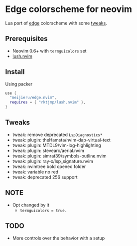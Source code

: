 # Edge colorscheme for neovim

Lua port of [edge](https://github.com/sainnhe/edge) colorscheme with some [tweaks](#Tweaks).

## Prerequisites

- Neovim 0.6+ with `termguicolors` set
- [lush.nvim](https://github.com/rktjmp/lush.nvim)

## Install

Using packer

```lua
use {
  "meijieru/edge.nvim",
  requires = { "rktjmp/lush.nvim" },
}
```

## Tweaks

- tweak: remove deprecated `LspDiagnostics*`
- tweak: plugin: theHamsta/nvim-dap-virtual-text
- tweak: plugin: MTDL9/vim-log-highlighting
- tweak: plugin: stevearc/aerial.nvim
- tweak: plugin: simrat39/symbols-outline.nvim
- tweak: plugin: ray-x/lsp_signature.nvim
- tweak: nvimtree bold opened folder
- tweak: variable no red
- tweak: deprecated 256 support

## NOTE

- Opt changed by it
  - `termguicolors = true`.

## TODO

- More controls over the behavior with a setup
